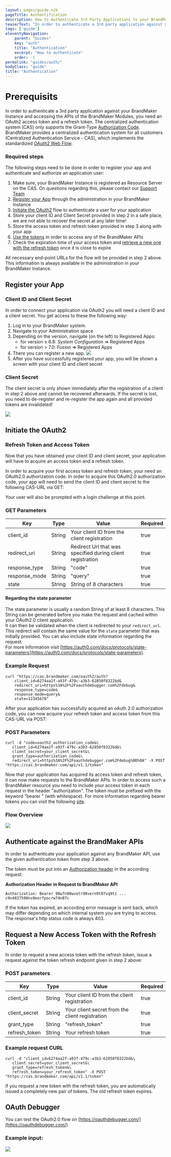 ```yaml
---
layout: pages/guide.njk
pageTitle: Authentification
description: How to Authenticate 3rd Party Applications to your BrandMaker Instance
teaserText: "In order to authenticate a 3rd party application against your BrandMaker Instance and accessing the APIs of the BrandMaker Modules, you need an OAuth2 access token and a refresh token. BrandMaker provides a centralized authentication system for all customers (Centralized Authentication Service - CAS), which implements the the standardized OAuth2 Web Flow."
tags: ['guide']
eleventyNavigation:
    parent: "Guides"
    key: "auth"
    title: "Authentication"
    excerpt: "How to authenticate"
    order: -1
permalink: "guides/auth/"
bodyClass: "guide"
title: "Authentication"
---
```

Prerequisits
=============

In order to authenticate a 3rd party application against your BrandMaker Instance and accessing the APIs of the BrandMaker Modules, you need an OAuth2 access token and a refresh token. The centralized authentication system (CAS) only supports the Grant-Type [Authorization Code](https://auth0.com/docs/get-started/authentication-and-authorization-flow/authorization-code-flow). BrandMaker provides a centralized authentication system for all customers (Centralized Authentication Service - CAS), which implements the standardized [OAuth2 Web Flow](https://oauth.net/2/).

### Required steps
The following steps need to be done in order to register your app and
authenticate and authorize an application user:

1.  Make sure, your BrandMaker Instance is registered as Resource Server on the CAS. On questions regarding this, please contact our [Support Team](https://www.brandmaker.com/contact/support-ticket/)
2.  [Register your App](#register-your-app) through the administration in your BrandMaker Instance
3.  [Initiate the OAuth2](#initiate-the-oauth2) flow to authenticate a user for your application
4.  Store your client ID and Client Secret provided in step 2 in a safe place, we are not able to recover the secret at any later time!
5.  Store the access token and refresh token provided in step 3 along with your app
6.  [Use the tokens](#authenticate-against-the-brandmaker-apis) in order to access any of the BrandMaker APIs
7.  Check the expiration time of your access token and [retrieve a new one with the refresh token](#request-a-new-access-token-with-the-refresh-token) once it is close to expire

All necessary end-point URLs for the flow will be provided in step 2 above. This information is always available in the administration in your BrandMaker Instance.

## Register your App

### Client ID and Client Secret

In order to connect your application via OAuth2 you will need a client
ID and a client secret. You get access to these the following way:

1.  Log in to your BrandMaker system.
2.  Navigate to your Administration space
3.  Depending on the version, navigate (on the left) to Registered Apps:
    - for version ≥ 6.8: *System Configuration* =\> Registered Apps
    - for version > 7.0: *Fusion* =\> Registered Apps
4.  There you can register a new app. ![](/assets/guides/auth/clientsecret.png)
5.  After you have successfully registered your app, you will be shown a
    screen with your client ID and client secret

### Client Secret

The client secret is only shown immediately after the registration of a client in step 2 above and cannot be recovered afterwards. If the secret is lost, you need to de-register and re-register the app again and all provided tokens are invalidated!

 ![](/assets/guides/auth/clientsecretid.png)

## Initiate the OAuth2

### Refresh Token and Access Token

Now that you have obtained your client ID and client secret, your application will have to acquire an access token and a refresh token.

In order to acquire your first access token and refresh token, your need an OAuth2.0 authorization code. In order to acquire this OAuth2.0 authorization code, your app will need to send the client ID and client secret to the following CAS-URL via GET:

Your user will also be prompted with a login challenge at this point.

### GET Parameters

|Key|Type|Value|Required|
|--- |--- |--- |--- |
|client_id|String|Your client ID from the client registration|true|
|redirect_uri|String|Redirect Url that was specified during client registration|true|
|response_type|String|"code"|true|
|response_mode|String|"query"|true|
|state|String|String of 8 characters|true|

#### Regarding the state parameter
The state parameter is usually a random String of at least 8 characters. This String can be generated before you make the request and cached within your OAuth2.0 client application. \
It can then be validated when the client is redirected to your ``redirect_url``. This redirect will contain the same value for the ``state`` parameter that was initially provided. You can also include state information regarding the request.\
For more information visit [https://auth0.com/docs/protocols/state-parameters](https://auth0.com/docs/protocols/state-parameters).

### Example Request

``` xquery
curl "https://cas.brandmaker.com/oauth2/auth?
    client_id=6274aa2f-a93f-479c-a3b3-62850f8322bd&
    redirect_uri=https%3A%2F%2Foauthdebugger.com%2Fdebug&
    response_type=code&
    response_mode=query&
    state=12345678"
```

 After your application has successfully acquired an oAuth 2.0 authorization code, you can now acquire your refresh token and access token from this CAS-URL via POST: 

 ### POST Parameters

 ``` xquery
curl -d "code=oauth2_authorization_code&\
    client_id=6274aa2f-a93f-479c-a3b3-62850f8322bd&\
    client_secret=your_client_secret&\
    grant_type=authorization_code&\
    redirect_uri=https%3A%2F%2Foauthdebugger.com%2Fdebug%0D%0A" -X POST "https://cas.brandmaker.com/api/v1.1/token"
```

Now that your application has acquired its access token and refresh token, it can now make requests to the BrandMaker APIs. In order to access such a BrandMaker resource you need to include your access token in each request in the header "authorization". The token must be prefixed with the keyword "bearer " (with whitespace). For more information regarding bearer tokens you can visit the following [site](https://tools.ietf.org/html/rfc6750).

### Flow Overview

 ![](/assets/guides/auth/flowoverview.png)

## Authenticate against the BrandMaker APIs

In order to authenticate your application against any BrandMaker API, use the given authentication token from step 3 above.

The token must be put into an [Authorization header](https://developer.mozilla.org/en-US/docs/Web/HTTP/Headers/Authorization) in the according request:

**Authorization Header in Request to BrandMaker API**
``` xquery
Authorization: Bearer 98w7n98wvetr98vern9t87vq9tz ... c9n4837590nv8eorfpocrw74n87c
```

If the token has expired, an according error message is sent back, which may differ depending on which internal system you are trying to access. The response's http status code is always 403.

## Request a New Access Token with the Refresh Token

In order to request a new access token with the refresh token, issue a request against the token refresh endpoint given in step 2 above:

### POST parameters

|Key|Type|Value|Required|
|--- |--- |--- |--- |
|client_id|String|Your client ID from the client registration|true|
|client_secret|String|Your client secret from the client registration|true|
|grant_type|String|"refresh_token"|true|
|refresh_token|String|Your refresh token|true|

### Example request CURL

 ``` xquery
curl -d "client_id=6274aa2f-a93f-479c-a3b3-62850f8322bd&\
    client_secret=your_client_secret&\
    grant_type=refresh_token&\
    refresh_token=your_refresh_token" -X POST "https://cas.brandmaker.com/api/v1.1/token"
```

If you request a new token with the refresh token, you are automatically issued a completely new pair of tokens. The old refresh token expires.

## OAuth Debugger
You can test the OAuth2.0 flow on [https://oauthdebugger.com/](https://oauthdebugger.com/)

### Example input:

 ![](/assets/guides/auth/oauth2.png)
